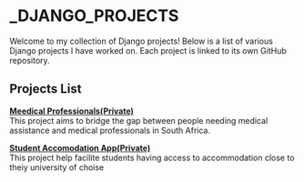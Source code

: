 # _DJANGO_PROJECTS

Welcome to my collection of Django projects! Below is a list of various Django projects I have worked on. Each project is linked to its own GitHub repository.

## Projects List

**[ Meedical Professionals(Private) ](https://github.com/Pharmanathi/pharmanathi.com/tree/main)**  
This project aims to bridge the gap between people needing medical assistance and medical professionals in South Africa. 

**[ Student Accomodation App(Private) ](https://github.com/Pharmanathi/pharmanathi.com/tree/main)**  
This project help facilite students having access to accommodation close to theiy university of choise




